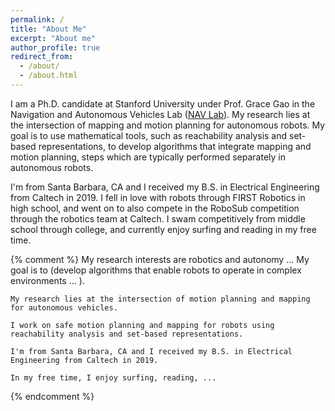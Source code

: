 ```yaml
---
permalink: /
title: "About Me"
excerpt: "About me"
author_profile: true
redirect_from: 
  - /about/
  - /about.html
---
```


I am a Ph.D. candidate at Stanford University under Prof. Grace Gao in the Navigation and Autonomous Vehicles Lab ([NAV Lab](https://navlab.stanford.edu/)). 
My research lies at the intersection of mapping and motion planning for autonomous robots.
My goal is to use mathematical tools, such as reachability analysis and set-based representations, to develop algorithms that integrate mapping and motion planning, steps which are typically performed separately in autonomous robots.

I'm from Santa Barbara, CA and I received my B.S. in Electrical Engineering from Caltech in 2019. 
I fell in love with robots through FIRST Robotics in high school, and went on to also compete in the RoboSub competition through the robotics team at Caltech. 
I swam competitively from middle school through college, and currently enjoy surfing and reading in my free time.

{% comment %} 
    My research interests are robotics and autonomy ... My goal is to (develop algorithms that enable robots to operate in complex environments ... ).

    My research lies at the intersection of motion planning and mapping for autonomous vehicles.

    I work on safe motion planning and mapping for robots using reachability analysis and set-based representations. 

    I'm from Santa Barbara, CA and I received my B.S. in Electrical Engineering from Caltech in 2019.

    In my free time, I enjoy surfing, reading, ...
{% endcomment %}



